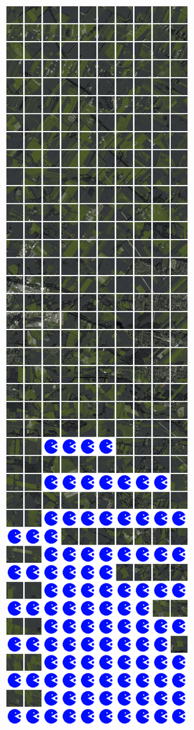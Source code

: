 <html>
<div>
<img src="https://github.com/HakkaTjakka/NL_TILE_MAP/blob/main/18/647/-1051/r.6470.-10510.png" height="44" width="44">
<img src="https://github.com/HakkaTjakka/NL_TILE_MAP/blob/main/18/647/-1051/r.6471.-10510.png" height="44" width="44">
<img src="https://github.com/HakkaTjakka/NL_TILE_MAP/blob/main/18/647/-1051/r.6472.-10510.png" height="44" width="44">
<img src="https://github.com/HakkaTjakka/NL_TILE_MAP/blob/main/18/647/-1051/r.6473.-10510.png" height="44" width="44">
<img src="https://github.com/HakkaTjakka/NL_TILE_MAP/blob/main/18/647/-1051/r.6474.-10510.png" height="44" width="44">
<img src="https://github.com/HakkaTjakka/NL_TILE_MAP/blob/main/18/647/-1051/r.6475.-10510.png" height="44" width="44">
<img src="https://github.com/HakkaTjakka/NL_TILE_MAP/blob/main/18/647/-1051/r.6476.-10510.png" height="44" width="44">
<img src="https://github.com/HakkaTjakka/NL_TILE_MAP/blob/main/18/647/-1051/r.6477.-10510.png" height="44" width="44">
<img src="https://github.com/HakkaTjakka/NL_TILE_MAP/blob/main/18/647/-1051/r.6478.-10510.png" height="44" width="44">
<img src="https://github.com/HakkaTjakka/NL_TILE_MAP/blob/main/18/647/-1051/r.6479.-10510.png" height="44" width="44">
<img src="https://github.com/HakkaTjakka/NL_TILE_MAP/blob/main/18/648/-1051/r.6480.-10510.png" height="44" width="44">
<img src="https://github.com/HakkaTjakka/NL_TILE_MAP/blob/main/18/648/-1051/r.6481.-10510.png" height="44" width="44">
<img src="https://github.com/HakkaTjakka/NL_TILE_MAP/blob/main/18/648/-1051/r.6482.-10510.png" height="44" width="44">
<img src="https://github.com/HakkaTjakka/NL_TILE_MAP/blob/main/18/648/-1051/r.6483.-10510.png" height="44" width="44">
<img src="https://github.com/HakkaTjakka/NL_TILE_MAP/blob/main/18/648/-1051/r.6484.-10510.png" height="44" width="44">
<img src="https://github.com/HakkaTjakka/NL_TILE_MAP/blob/main/18/648/-1051/r.6485.-10510.png" height="44" width="44">
<img src="https://github.com/HakkaTjakka/NL_TILE_MAP/blob/main/18/648/-1051/r.6486.-10510.png" height="44" width="44">
<img src="https://github.com/HakkaTjakka/NL_TILE_MAP/blob/main/18/648/-1051/r.6487.-10510.png" height="44" width="44">
<img src="https://github.com/HakkaTjakka/NL_TILE_MAP/blob/main/18/648/-1051/r.6488.-10510.png" height="44" width="44">
<img src="https://github.com/HakkaTjakka/NL_TILE_MAP/blob/main/18/648/-1051/r.6489.-10510.png" height="44" width="44">
<br>
<img src="https://github.com/HakkaTjakka/NL_TILE_MAP/blob/main/18/647/-1051/r.6470.-10509.png" height="44" width="44">
<img src="https://github.com/HakkaTjakka/NL_TILE_MAP/blob/main/18/647/-1051/r.6471.-10509.png" height="44" width="44">
<img src="https://github.com/HakkaTjakka/NL_TILE_MAP/blob/main/18/647/-1051/r.6472.-10509.png" height="44" width="44">
<img src="https://github.com/HakkaTjakka/NL_TILE_MAP/blob/main/18/647/-1051/r.6473.-10509.png" height="44" width="44">
<img src="https://github.com/HakkaTjakka/NL_TILE_MAP/blob/main/18/647/-1051/r.6474.-10509.png" height="44" width="44">
<img src="https://github.com/HakkaTjakka/NL_TILE_MAP/blob/main/18/647/-1051/r.6475.-10509.png" height="44" width="44">
<img src="https://github.com/HakkaTjakka/NL_TILE_MAP/blob/main/18/647/-1051/r.6476.-10509.png" height="44" width="44">
<img src="https://github.com/HakkaTjakka/NL_TILE_MAP/blob/main/18/647/-1051/r.6477.-10509.png" height="44" width="44">
<img src="https://github.com/HakkaTjakka/NL_TILE_MAP/blob/main/18/647/-1051/r.6478.-10509.png" height="44" width="44">
<img src="https://github.com/HakkaTjakka/NL_TILE_MAP/blob/main/18/647/-1051/r.6479.-10509.png" height="44" width="44">
<img src="https://github.com/HakkaTjakka/NL_TILE_MAP/blob/main/18/648/-1051/r.6480.-10509.png" height="44" width="44">
<img src="https://github.com/HakkaTjakka/NL_TILE_MAP/blob/main/18/648/-1051/r.6481.-10509.png" height="44" width="44">
<img src="https://github.com/HakkaTjakka/NL_TILE_MAP/blob/main/18/648/-1051/r.6482.-10509.png" height="44" width="44">
<img src="https://github.com/HakkaTjakka/NL_TILE_MAP/blob/main/18/648/-1051/r.6483.-10509.png" height="44" width="44">
<img src="https://github.com/HakkaTjakka/NL_TILE_MAP/blob/main/18/648/-1051/r.6484.-10509.png" height="44" width="44">
<img src="https://github.com/HakkaTjakka/NL_TILE_MAP/blob/main/18/648/-1051/r.6485.-10509.png" height="44" width="44">
<img src="https://github.com/HakkaTjakka/NL_TILE_MAP/blob/main/18/648/-1051/r.6486.-10509.png" height="44" width="44">
<img src="https://github.com/HakkaTjakka/NL_TILE_MAP/blob/main/18/648/-1051/r.6487.-10509.png" height="44" width="44">
<img src="https://github.com/HakkaTjakka/NL_TILE_MAP/blob/main/18/648/-1051/r.6488.-10509.png" height="44" width="44">
<img src="https://github.com/HakkaTjakka/NL_TILE_MAP/blob/main/18/648/-1051/r.6489.-10509.png" height="44" width="44">
<br>
<img src="https://github.com/HakkaTjakka/NL_TILE_MAP/blob/main/18/647/-1051/r.6470.-10508.png" height="44" width="44">
<img src="https://github.com/HakkaTjakka/NL_TILE_MAP/blob/main/18/647/-1051/r.6471.-10508.png" height="44" width="44">
<img src="https://github.com/HakkaTjakka/NL_TILE_MAP/blob/main/18/647/-1051/r.6472.-10508.png" height="44" width="44">
<img src="https://github.com/HakkaTjakka/NL_TILE_MAP/blob/main/18/647/-1051/r.6473.-10508.png" height="44" width="44">
<img src="https://github.com/HakkaTjakka/NL_TILE_MAP/blob/main/18/647/-1051/r.6474.-10508.png" height="44" width="44">
<img src="https://github.com/HakkaTjakka/NL_TILE_MAP/blob/main/18/647/-1051/r.6475.-10508.png" height="44" width="44">
<img src="https://github.com/HakkaTjakka/NL_TILE_MAP/blob/main/18/647/-1051/r.6476.-10508.png" height="44" width="44">
<img src="https://github.com/HakkaTjakka/NL_TILE_MAP/blob/main/18/647/-1051/r.6477.-10508.png" height="44" width="44">
<img src="https://github.com/HakkaTjakka/NL_TILE_MAP/blob/main/18/647/-1051/r.6478.-10508.png" height="44" width="44">
<img src="https://github.com/HakkaTjakka/NL_TILE_MAP/blob/main/18/647/-1051/r.6479.-10508.png" height="44" width="44">
<img src="https://github.com/HakkaTjakka/NL_TILE_MAP/blob/main/18/648/-1051/r.6480.-10508.png" height="44" width="44">
<img src="https://github.com/HakkaTjakka/NL_TILE_MAP/blob/main/18/648/-1051/r.6481.-10508.png" height="44" width="44">
<img src="https://github.com/HakkaTjakka/NL_TILE_MAP/blob/main/18/648/-1051/r.6482.-10508.png" height="44" width="44">
<img src="https://github.com/HakkaTjakka/NL_TILE_MAP/blob/main/18/648/-1051/r.6483.-10508.png" height="44" width="44">
<img src="https://github.com/HakkaTjakka/NL_TILE_MAP/blob/main/18/648/-1051/r.6484.-10508.png" height="44" width="44">
<img src="https://github.com/HakkaTjakka/NL_TILE_MAP/blob/main/18/648/-1051/r.6485.-10508.png" height="44" width="44">
<img src="https://github.com/HakkaTjakka/NL_TILE_MAP/blob/main/18/648/-1051/r.6486.-10508.png" height="44" width="44">
<img src="https://github.com/HakkaTjakka/NL_TILE_MAP/blob/main/18/648/-1051/r.6487.-10508.png" height="44" width="44">
<img src="https://github.com/HakkaTjakka/NL_TILE_MAP/blob/main/18/648/-1051/r.6488.-10508.png" height="44" width="44">
<img src="https://github.com/HakkaTjakka/NL_TILE_MAP/blob/main/18/648/-1051/r.6489.-10508.png" height="44" width="44">
<br>
<img src="https://github.com/HakkaTjakka/NL_TILE_MAP/blob/main/18/647/-1051/r.6470.-10507.png" height="44" width="44">
<img src="https://github.com/HakkaTjakka/NL_TILE_MAP/blob/main/18/647/-1051/r.6471.-10507.png" height="44" width="44">
<img src="https://github.com/HakkaTjakka/NL_TILE_MAP/blob/main/18/647/-1051/r.6472.-10507.png" height="44" width="44">
<img src="https://github.com/HakkaTjakka/NL_TILE_MAP/blob/main/18/647/-1051/r.6473.-10507.png" height="44" width="44">
<img src="https://github.com/HakkaTjakka/NL_TILE_MAP/blob/main/18/647/-1051/r.6474.-10507.png" height="44" width="44">
<img src="https://github.com/HakkaTjakka/NL_TILE_MAP/blob/main/18/647/-1051/r.6475.-10507.png" height="44" width="44">
<img src="https://github.com/HakkaTjakka/NL_TILE_MAP/blob/main/18/647/-1051/r.6476.-10507.png" height="44" width="44">
<img src="https://github.com/HakkaTjakka/NL_TILE_MAP/blob/main/18/647/-1051/r.6477.-10507.png" height="44" width="44">
<img src="https://github.com/HakkaTjakka/NL_TILE_MAP/blob/main/18/647/-1051/r.6478.-10507.png" height="44" width="44">
<img src="https://github.com/HakkaTjakka/NL_TILE_MAP/blob/main/18/647/-1051/r.6479.-10507.png" height="44" width="44">
<img src="https://github.com/HakkaTjakka/NL_TILE_MAP/blob/main/18/648/-1051/r.6480.-10507.png" height="44" width="44">
<img src="https://github.com/HakkaTjakka/NL_TILE_MAP/blob/main/18/648/-1051/r.6481.-10507.png" height="44" width="44">
<img src="https://github.com/HakkaTjakka/NL_TILE_MAP/blob/main/18/648/-1051/r.6482.-10507.png" height="44" width="44">
<img src="https://github.com/HakkaTjakka/NL_TILE_MAP/blob/main/18/648/-1051/r.6483.-10507.png" height="44" width="44">
<img src="https://github.com/HakkaTjakka/NL_TILE_MAP/blob/main/18/648/-1051/r.6484.-10507.png" height="44" width="44">
<img src="https://github.com/HakkaTjakka/NL_TILE_MAP/blob/main/18/648/-1051/r.6485.-10507.png" height="44" width="44">
<img src="https://github.com/HakkaTjakka/NL_TILE_MAP/blob/main/18/648/-1051/r.6486.-10507.png" height="44" width="44">
<img src="https://github.com/HakkaTjakka/NL_TILE_MAP/blob/main/18/648/-1051/r.6487.-10507.png" height="44" width="44">
<img src="https://github.com/HakkaTjakka/NL_TILE_MAP/blob/main/18/648/-1051/r.6488.-10507.png" height="44" width="44">
<img src="https://github.com/HakkaTjakka/NL_TILE_MAP/blob/main/18/648/-1051/r.6489.-10507.png" height="44" width="44">
<br>
<img src="https://github.com/HakkaTjakka/NL_TILE_MAP/blob/main/18/647/-1051/r.6470.-10506.png" height="44" width="44">
<img src="https://github.com/HakkaTjakka/NL_TILE_MAP/blob/main/18/647/-1051/r.6471.-10506.png" height="44" width="44">
<img src="https://github.com/HakkaTjakka/NL_TILE_MAP/blob/main/18/647/-1051/r.6472.-10506.png" height="44" width="44">
<img src="https://github.com/HakkaTjakka/NL_TILE_MAP/blob/main/18/647/-1051/r.6473.-10506.png" height="44" width="44">
<img src="https://github.com/HakkaTjakka/NL_TILE_MAP/blob/main/18/647/-1051/r.6474.-10506.png" height="44" width="44">
<img src="https://github.com/HakkaTjakka/NL_TILE_MAP/blob/main/18/647/-1051/r.6475.-10506.png" height="44" width="44">
<img src="https://github.com/HakkaTjakka/NL_TILE_MAP/blob/main/18/647/-1051/r.6476.-10506.png" height="44" width="44">
<img src="https://github.com/HakkaTjakka/NL_TILE_MAP/blob/main/18/647/-1051/r.6477.-10506.png" height="44" width="44">
<img src="https://github.com/HakkaTjakka/NL_TILE_MAP/blob/main/18/647/-1051/r.6478.-10506.png" height="44" width="44">
<img src="https://github.com/HakkaTjakka/NL_TILE_MAP/blob/main/18/647/-1051/r.6479.-10506.png" height="44" width="44">
<img src="https://github.com/HakkaTjakka/NL_TILE_MAP/blob/main/18/648/-1051/r.6480.-10506.png" height="44" width="44">
<img src="https://github.com/HakkaTjakka/NL_TILE_MAP/blob/main/18/648/-1051/r.6481.-10506.png" height="44" width="44">
<img src="https://github.com/HakkaTjakka/NL_TILE_MAP/blob/main/18/648/-1051/r.6482.-10506.png" height="44" width="44">
<img src="https://github.com/HakkaTjakka/NL_TILE_MAP/blob/main/18/648/-1051/r.6483.-10506.png" height="44" width="44">
<img src="https://github.com/HakkaTjakka/NL_TILE_MAP/blob/main/18/648/-1051/r.6484.-10506.png" height="44" width="44">
<img src="https://github.com/HakkaTjakka/NL_TILE_MAP/blob/main/18/648/-1051/r.6485.-10506.png" height="44" width="44">
<img src="https://github.com/HakkaTjakka/NL_TILE_MAP/blob/main/18/648/-1051/r.6486.-10506.png" height="44" width="44">
<img src="https://github.com/HakkaTjakka/NL_TILE_MAP/blob/main/18/648/-1051/r.6487.-10506.png" height="44" width="44">
<img src="https://github.com/HakkaTjakka/NL_TILE_MAP/blob/main/18/648/-1051/r.6488.-10506.png" height="44" width="44">
<img src="https://github.com/HakkaTjakka/NL_TILE_MAP/blob/main/18/648/-1051/r.6489.-10506.png" height="44" width="44">
<br>
<img src="https://github.com/HakkaTjakka/NL_TILE_MAP/blob/main/18/647/-1051/r.6470.-10505.png" height="44" width="44">
<img src="https://github.com/HakkaTjakka/NL_TILE_MAP/blob/main/18/647/-1051/r.6471.-10505.png" height="44" width="44">
<img src="https://github.com/HakkaTjakka/NL_TILE_MAP/blob/main/18/647/-1051/r.6472.-10505.png" height="44" width="44">
<img src="https://github.com/HakkaTjakka/NL_TILE_MAP/blob/main/18/647/-1051/r.6473.-10505.png" height="44" width="44">
<img src="https://github.com/HakkaTjakka/NL_TILE_MAP/blob/main/18/647/-1051/r.6474.-10505.png" height="44" width="44">
<img src="https://github.com/HakkaTjakka/NL_TILE_MAP/blob/main/18/647/-1051/r.6475.-10505.png" height="44" width="44">
<img src="https://github.com/HakkaTjakka/NL_TILE_MAP/blob/main/18/647/-1051/r.6476.-10505.png" height="44" width="44">
<img src="https://github.com/HakkaTjakka/NL_TILE_MAP/blob/main/18/647/-1051/r.6477.-10505.png" height="44" width="44">
<img src="https://github.com/HakkaTjakka/NL_TILE_MAP/blob/main/18/647/-1051/r.6478.-10505.png" height="44" width="44">
<img src="https://github.com/HakkaTjakka/NL_TILE_MAP/blob/main/18/647/-1051/r.6479.-10505.png" height="44" width="44">
<img src="https://github.com/HakkaTjakka/NL_TILE_MAP/blob/main/18/648/-1051/r.6480.-10505.png" height="44" width="44">
<img src="https://github.com/HakkaTjakka/NL_TILE_MAP/blob/main/18/648/-1051/r.6481.-10505.png" height="44" width="44">
<img src="https://github.com/HakkaTjakka/NL_TILE_MAP/blob/main/18/648/-1051/r.6482.-10505.png" height="44" width="44">
<img src="https://github.com/HakkaTjakka/NL_TILE_MAP/blob/main/18/648/-1051/r.6483.-10505.png" height="44" width="44">
<img src="https://github.com/HakkaTjakka/NL_TILE_MAP/blob/main/18/648/-1051/r.6484.-10505.png" height="44" width="44">
<img src="https://github.com/HakkaTjakka/NL_TILE_MAP/blob/main/18/648/-1051/r.6485.-10505.png" height="44" width="44">
<img src="https://github.com/HakkaTjakka/NL_TILE_MAP/blob/main/18/648/-1051/r.6486.-10505.png" height="44" width="44">
<img src="https://github.com/HakkaTjakka/NL_TILE_MAP/blob/main/18/648/-1051/r.6487.-10505.png" height="44" width="44">
<img src="https://github.com/HakkaTjakka/NL_TILE_MAP/blob/main/18/648/-1051/r.6488.-10505.png" height="44" width="44">
<img src="https://github.com/HakkaTjakka/NL_TILE_MAP/blob/main/18/648/-1051/r.6489.-10505.png" height="44" width="44">
<br>
<img src="https://github.com/HakkaTjakka/NL_TILE_MAP/blob/main/18/647/-1051/r.6470.-10504.png" height="44" width="44">
<img src="https://github.com/HakkaTjakka/NL_TILE_MAP/blob/main/18/647/-1051/r.6471.-10504.png" height="44" width="44">
<img src="https://github.com/HakkaTjakka/NL_TILE_MAP/blob/main/18/647/-1051/r.6472.-10504.png" height="44" width="44">
<img src="https://github.com/HakkaTjakka/NL_TILE_MAP/blob/main/18/647/-1051/r.6473.-10504.png" height="44" width="44">
<img src="https://github.com/HakkaTjakka/NL_TILE_MAP/blob/main/18/647/-1051/r.6474.-10504.png" height="44" width="44">
<img src="https://github.com/HakkaTjakka/NL_TILE_MAP/blob/main/18/647/-1051/r.6475.-10504.png" height="44" width="44">
<img src="https://github.com/HakkaTjakka/NL_TILE_MAP/blob/main/18/647/-1051/r.6476.-10504.png" height="44" width="44">
<img src="https://github.com/HakkaTjakka/NL_TILE_MAP/blob/main/18/647/-1051/r.6477.-10504.png" height="44" width="44">
<img src="https://github.com/HakkaTjakka/NL_TILE_MAP/blob/main/18/647/-1051/r.6478.-10504.png" height="44" width="44">
<img src="https://github.com/HakkaTjakka/NL_TILE_MAP/blob/main/18/647/-1051/r.6479.-10504.png" height="44" width="44">
<img src="https://github.com/HakkaTjakka/NL_TILE_MAP/blob/main/18/648/-1051/r.6480.-10504.png" height="44" width="44">
<img src="https://github.com/HakkaTjakka/NL_TILE_MAP/blob/main/18/648/-1051/r.6481.-10504.png" height="44" width="44">
<img src="https://github.com/HakkaTjakka/NL_TILE_MAP/blob/main/18/648/-1051/r.6482.-10504.png" height="44" width="44">
<img src="https://github.com/HakkaTjakka/NL_TILE_MAP/blob/main/18/648/-1051/r.6483.-10504.png" height="44" width="44">
<img src="https://github.com/HakkaTjakka/NL_TILE_MAP/blob/main/18/648/-1051/r.6484.-10504.png" height="44" width="44">
<img src="https://github.com/HakkaTjakka/NL_TILE_MAP/blob/main/18/648/-1051/r.6485.-10504.png" height="44" width="44">
<img src="https://github.com/HakkaTjakka/NL_TILE_MAP/blob/main/18/648/-1051/r.6486.-10504.png" height="44" width="44">
<img src="https://github.com/HakkaTjakka/NL_TILE_MAP/blob/main/18/648/-1051/r.6487.-10504.png" height="44" width="44">
<img src="https://github.com/HakkaTjakka/NL_TILE_MAP/blob/main/18/648/-1051/r.6488.-10504.png" height="44" width="44">
<img src="https://github.com/HakkaTjakka/NL_TILE_MAP/blob/main/18/648/-1051/r.6489.-10504.png" height="44" width="44">
<br>
<img src="https://github.com/HakkaTjakka/NL_TILE_MAP/blob/main/18/647/-1051/r.6470.-10503.png" height="44" width="44">
<img src="https://github.com/HakkaTjakka/NL_TILE_MAP/blob/main/18/647/-1051/r.6471.-10503.png" height="44" width="44">
<img src="https://github.com/HakkaTjakka/NL_TILE_MAP/blob/main/18/647/-1051/r.6472.-10503.png" height="44" width="44">
<img src="https://github.com/HakkaTjakka/NL_TILE_MAP/blob/main/18/647/-1051/r.6473.-10503.png" height="44" width="44">
<img src="https://github.com/HakkaTjakka/NL_TILE_MAP/blob/main/18/647/-1051/r.6474.-10503.png" height="44" width="44">
<img src="https://github.com/HakkaTjakka/NL_TILE_MAP/blob/main/18/647/-1051/r.6475.-10503.png" height="44" width="44">
<img src="https://github.com/HakkaTjakka/NL_TILE_MAP/blob/main/18/647/-1051/r.6476.-10503.png" height="44" width="44">
<img src="https://github.com/HakkaTjakka/NL_TILE_MAP/blob/main/18/647/-1051/r.6477.-10503.png" height="44" width="44">
<img src="https://github.com/HakkaTjakka/NL_TILE_MAP/blob/main/18/647/-1051/r.6478.-10503.png" height="44" width="44">
<img src="https://github.com/HakkaTjakka/NL_TILE_MAP/blob/main/18/647/-1051/r.6479.-10503.png" height="44" width="44">
<img src="https://github.com/HakkaTjakka/NL_TILE_MAP/blob/main/18/648/-1051/r.6480.-10503.png" height="44" width="44">
<img src="https://github.com/HakkaTjakka/NL_TILE_MAP/blob/main/18/648/-1051/r.6481.-10503.png" height="44" width="44">
<img src="https://github.com/HakkaTjakka/NL_TILE_MAP/blob/main/18/648/-1051/r.6482.-10503.png" height="44" width="44">
<img src="https://github.com/HakkaTjakka/NL_TILE_MAP/blob/main/18/648/-1051/r.6483.-10503.png" height="44" width="44">
<img src="https://github.com/HakkaTjakka/NL_TILE_MAP/blob/main/18/648/-1051/r.6484.-10503.png" height="44" width="44">
<img src="https://github.com/HakkaTjakka/NL_TILE_MAP/blob/main/18/648/-1051/r.6485.-10503.png" height="44" width="44">
<img src="https://github.com/HakkaTjakka/NL_TILE_MAP/blob/main/18/648/-1051/r.6486.-10503.png" height="44" width="44">
<img src="https://github.com/HakkaTjakka/NL_TILE_MAP/blob/main/18/648/-1051/r.6487.-10503.png" height="44" width="44">
<img src="https://github.com/HakkaTjakka/NL_TILE_MAP/blob/main/18/648/-1051/r.6488.-10503.png" height="44" width="44">
<img src="https://github.com/HakkaTjakka/NL_TILE_MAP/blob/main/18/648/-1051/r.6489.-10503.png" height="44" width="44">
<br>
<img src="https://github.com/HakkaTjakka/NL_TILE_MAP/blob/main/18/647/-1051/r.6470.-10502.png" height="44" width="44">
<img src="https://github.com/HakkaTjakka/NL_TILE_MAP/blob/main/18/647/-1051/r.6471.-10502.png" height="44" width="44">
<img src="https://github.com/HakkaTjakka/NL_TILE_MAP/blob/main/18/647/-1051/r.6472.-10502.png" height="44" width="44">
<img src="https://github.com/HakkaTjakka/NL_TILE_MAP/blob/main/18/647/-1051/r.6473.-10502.png" height="44" width="44">
<img src="https://github.com/HakkaTjakka/NL_TILE_MAP/blob/main/18/647/-1051/r.6474.-10502.png" height="44" width="44">
<img src="https://github.com/HakkaTjakka/NL_TILE_MAP/blob/main/18/647/-1051/r.6475.-10502.png" height="44" width="44">
<img src="https://github.com/HakkaTjakka/NL_TILE_MAP/blob/main/18/647/-1051/r.6476.-10502.png" height="44" width="44">
<img src="https://github.com/HakkaTjakka/NL_TILE_MAP/blob/main/18/647/-1051/r.6477.-10502.png" height="44" width="44">
<img src="https://github.com/HakkaTjakka/NL_TILE_MAP/blob/main/18/647/-1051/r.6478.-10502.png" height="44" width="44">
<img src="https://github.com/HakkaTjakka/NL_TILE_MAP/blob/main/18/647/-1051/r.6479.-10502.png" height="44" width="44">
<img src="https://github.com/HakkaTjakka/NL_TILE_MAP/blob/main/18/648/-1051/r.6480.-10502.png" height="44" width="44">
<img src="https://github.com/HakkaTjakka/NL_TILE_MAP/blob/main/18/648/-1051/r.6481.-10502.png" height="44" width="44">
<img src="https://github.com/HakkaTjakka/NL_TILE_MAP/blob/main/18/648/-1051/r.6482.-10502.png" height="44" width="44">
<img src="https://github.com/HakkaTjakka/NL_TILE_MAP/blob/main/18/648/-1051/r.6483.-10502.png" height="44" width="44">
<img src="https://github.com/HakkaTjakka/NL_TILE_MAP/blob/main/18/648/-1051/r.6484.-10502.png" height="44" width="44">
<img src="https://github.com/HakkaTjakka/NL_TILE_MAP/blob/main/18/648/-1051/r.6485.-10502.png" height="44" width="44">
<img src="https://github.com/HakkaTjakka/NL_TILE_MAP/blob/main/18/648/-1051/r.6486.-10502.png" height="44" width="44">
<img src="https://github.com/HakkaTjakka/NL_TILE_MAP/blob/main/18/648/-1051/r.6487.-10502.png" height="44" width="44">
<img src="https://github.com/HakkaTjakka/NL_TILE_MAP/blob/main/18/648/-1051/r.6488.-10502.png" height="44" width="44">
<img src="https://github.com/HakkaTjakka/NL_TILE_MAP/blob/main/18/648/-1051/r.6489.-10502.png" height="44" width="44">
<br>
<img src="https://github.com/HakkaTjakka/NL_TILE_MAP/blob/main/18/647/-1051/r.6470.-10501.png" height="44" width="44">
<img src="https://github.com/HakkaTjakka/NL_TILE_MAP/blob/main/18/647/-1051/r.6471.-10501.png" height="44" width="44">
<img src="https://github.com/HakkaTjakka/NL_TILE_MAP/blob/main/18/647/-1051/r.6472.-10501.png" height="44" width="44">
<img src="https://github.com/HakkaTjakka/NL_TILE_MAP/blob/main/18/647/-1051/r.6473.-10501.png" height="44" width="44">
<img src="https://github.com/HakkaTjakka/NL_TILE_MAP/blob/main/18/647/-1051/r.6474.-10501.png" height="44" width="44">
<img src="https://github.com/HakkaTjakka/NL_TILE_MAP/blob/main/18/647/-1051/r.6475.-10501.png" height="44" width="44">
<img src="https://github.com/HakkaTjakka/NL_TILE_MAP/blob/main/18/647/-1051/r.6476.-10501.png" height="44" width="44">
<img src="https://github.com/HakkaTjakka/NL_TILE_MAP/blob/main/18/647/-1051/r.6477.-10501.png" height="44" width="44">
<img src="https://github.com/HakkaTjakka/NL_TILE_MAP/blob/main/18/647/-1051/r.6478.-10501.png" height="44" width="44">
<img src="https://github.com/HakkaTjakka/NL_TILE_MAP/blob/main/18/647/-1051/r.6479.-10501.png" height="44" width="44">
<img src="https://github.com/HakkaTjakka/NL_TILE_MAP/blob/main/18/648/-1051/r.6480.-10501.png" height="44" width="44">
<img src="https://github.com/HakkaTjakka/NL_TILE_MAP/blob/main/18/648/-1051/r.6481.-10501.png" height="44" width="44">
<img src="https://github.com/HakkaTjakka/NL_TILE_MAP/blob/main/18/648/-1051/r.6482.-10501.png" height="44" width="44">
<img src="https://github.com/HakkaTjakka/NL_TILE_MAP/blob/main/18/648/-1051/r.6483.-10501.png" height="44" width="44">
<img src="https://github.com/HakkaTjakka/NL_TILE_MAP/blob/main/18/648/-1051/r.6484.-10501.png" height="44" width="44">
<img src="https://github.com/HakkaTjakka/NL_TILE_MAP/blob/main/18/648/-1051/r.6485.-10501.png" height="44" width="44">
<img src="https://github.com/HakkaTjakka/NL_TILE_MAP/blob/main/18/648/-1051/r.6486.-10501.png" height="44" width="44">
<img src="https://github.com/HakkaTjakka/NL_TILE_MAP/blob/main/18/648/-1051/r.6487.-10501.png" height="44" width="44">
<img src="https://github.com/HakkaTjakka/NL_TILE_MAP/blob/main/18/648/-1051/r.6488.-10501.png" height="44" width="44">
<img src="https://github.com/HakkaTjakka/NL_TILE_MAP/blob/main/18/648/-1051/r.6489.-10501.png" height="44" width="44">
<br>
<img src="https://github.com/HakkaTjakka/NL_TILE_MAP/blob/main/18/647/-1050/r.6470.-10500.png" height="44" width="44">
<img src="https://github.com/HakkaTjakka/NL_TILE_MAP/blob/main/18/647/-1050/r.6471.-10500.png" height="44" width="44">
<img src="https://github.com/HakkaTjakka/NL_TILE_MAP/blob/main/18/647/-1050/r.6472.-10500.png" height="44" width="44">
<img src="https://github.com/HakkaTjakka/NL_TILE_MAP/blob/main/18/647/-1050/r.6473.-10500.png" height="44" width="44">
<img src="https://github.com/HakkaTjakka/NL_TILE_MAP/blob/main/18/647/-1050/r.6474.-10500.png" height="44" width="44">
<img src="https://github.com/HakkaTjakka/NL_TILE_MAP/blob/main/18/647/-1050/r.6475.-10500.png" height="44" width="44">
<img src="https://github.com/HakkaTjakka/NL_TILE_MAP/blob/main/18/647/-1050/r.6476.-10500.png" height="44" width="44">
<img src="https://github.com/HakkaTjakka/NL_TILE_MAP/blob/main/18/647/-1050/r.6477.-10500.png" height="44" width="44">
<img src="https://github.com/HakkaTjakka/NL_TILE_MAP/blob/main/18/647/-1050/r.6478.-10500.png" height="44" width="44">
<img src="https://github.com/HakkaTjakka/NL_TILE_MAP/blob/main/18/647/-1050/r.6479.-10500.png" height="44" width="44">
<img src="https://github.com/HakkaTjakka/NL_TILE_MAP/blob/main/18/648/-1050/r.6480.-10500.png" height="44" width="44">
<img src="https://github.com/HakkaTjakka/NL_TILE_MAP/blob/main/18/648/-1050/r.6481.-10500.png" height="44" width="44">
<img src="https://github.com/HakkaTjakka/NL_TILE_MAP/blob/main/18/648/-1050/r.6482.-10500.png" height="44" width="44">
<img src="https://github.com/HakkaTjakka/NL_TILE_MAP/blob/main/18/648/-1050/r.6483.-10500.png" height="44" width="44">
<img src="https://github.com/HakkaTjakka/NL_TILE_MAP/blob/main/18/648/-1050/r.6484.-10500.png" height="44" width="44">
<img src="https://github.com/HakkaTjakka/NL_TILE_MAP/blob/main/18/648/-1050/r.6485.-10500.png" height="44" width="44">
<img src="https://github.com/HakkaTjakka/NL_TILE_MAP/blob/main/18/648/-1050/r.6486.-10500.png" height="44" width="44">
<img src="https://github.com/HakkaTjakka/NL_TILE_MAP/blob/main/18/648/-1050/r.6487.-10500.png" height="44" width="44">
<img src="https://github.com/HakkaTjakka/NL_TILE_MAP/blob/main/18/648/-1050/r.6488.-10500.png" height="44" width="44">
<img src="https://github.com/HakkaTjakka/NL_TILE_MAP/blob/main/18/648/-1050/r.6489.-10500.png" height="44" width="44">
<br>
<img src="https://github.com/HakkaTjakka/NL_TILE_MAP/blob/main/18/647/-1050/r.6470.-10499.png" height="44" width="44">
<img src="https://github.com/HakkaTjakka/NL_TILE_MAP/blob/main/18/647/-1050/r.6471.-10499.png" height="44" width="44">
<img src="https://github.com/HakkaTjakka/NL_TILE_MAP/blob/main/18/647/-1050/r.6472.-10499.png" height="44" width="44">
<img src="https://github.com/HakkaTjakka/NL_TILE_MAP/blob/main/18/647/-1050/r.6473.-10499.png" height="44" width="44">
<img src="https://github.com/HakkaTjakka/NL_TILE_MAP/blob/main/18/647/-1050/r.6474.-10499.png" height="44" width="44">
<img src="https://github.com/HakkaTjakka/NL_TILE_MAP/blob/main/18/647/-1050/r.6475.-10499.png" height="44" width="44">
<img src="https://github.com/HakkaTjakka/NL_TILE_MAP/blob/main/18/647/-1050/r.6476.-10499.png" height="44" width="44">
<img src="https://github.com/HakkaTjakka/NL_TILE_MAP/blob/main/18/647/-1050/r.6477.-10499.png" height="44" width="44">
<img src="https://github.com/HakkaTjakka/NL_TILE_MAP/blob/main/18/647/-1050/r.6478.-10499.png" height="44" width="44">
<img src="https://github.com/HakkaTjakka/NL_TILE_MAP/blob/main/18/647/-1050/r.6479.-10499.png" height="44" width="44">
<img src="https://github.com/HakkaTjakka/NL_TILE_MAP/blob/main/18/648/-1050/r.6480.-10499.png" height="44" width="44">
<img src="https://github.com/HakkaTjakka/NL_TILE_MAP/blob/main/18/648/-1050/r.6481.-10499.png" height="44" width="44">
<img src="https://github.com/HakkaTjakka/NL_TILE_MAP/blob/main/18/648/-1050/r.6482.-10499.png" height="44" width="44">
<img src="https://github.com/HakkaTjakka/NL_TILE_MAP/blob/main/18/648/-1050/r.6483.-10499.png" height="44" width="44">
<img src="https://github.com/HakkaTjakka/NL_TILE_MAP/blob/main/18/648/-1050/r.6484.-10499.png" height="44" width="44">
<img src="https://github.com/HakkaTjakka/NL_TILE_MAP/blob/main/18/648/-1050/r.6485.-10499.png" height="44" width="44">
<img src="https://github.com/HakkaTjakka/NL_TILE_MAP/blob/main/18/648/-1050/r.6486.-10499.png" height="44" width="44">
<img src="https://github.com/HakkaTjakka/NL_TILE_MAP/blob/main/18/648/-1050/r.6487.-10499.png" height="44" width="44">
<img src="https://github.com/HakkaTjakka/NL_TILE_MAP/blob/main/18/648/-1050/r.6488.-10499.png" height="44" width="44">
<img src="https://github.com/HakkaTjakka/NL_TILE_MAP/blob/main/18/648/-1050/r.6489.-10499.png" height="44" width="44">
<br>
<img src="https://github.com/HakkaTjakka/NL_TILE_MAP/blob/main/18/647/-1050/r.6470.-10498.png" height="44" width="44">
<img src="https://github.com/HakkaTjakka/NL_TILE_MAP/blob/main/18/647/-1050/r.6471.-10498.png" height="44" width="44">
<img src="https://github.com/HakkaTjakka/NL_TILE_MAP/blob/main/source.png" height="44" width="44">
<img src="https://github.com/HakkaTjakka/NL_TILE_MAP/blob/main/source.png" height="44" width="44">
<img src="https://github.com/HakkaTjakka/NL_TILE_MAP/blob/main/source.png" height="44" width="44">
<img src="https://github.com/HakkaTjakka/NL_TILE_MAP/blob/main/source.png" height="44" width="44">
<img src="https://github.com/HakkaTjakka/NL_TILE_MAP/blob/main/18/647/-1050/r.6476.-10498.png" height="44" width="44">
<img src="https://github.com/HakkaTjakka/NL_TILE_MAP/blob/main/18/647/-1050/r.6477.-10498.png" height="44" width="44">
<img src="https://github.com/HakkaTjakka/NL_TILE_MAP/blob/main/18/647/-1050/r.6478.-10498.png" height="44" width="44">
<img src="https://github.com/HakkaTjakka/NL_TILE_MAP/blob/main/18/647/-1050/r.6479.-10498.png" height="44" width="44">
<img src="https://github.com/HakkaTjakka/NL_TILE_MAP/blob/main/18/648/-1050/r.6480.-10498.png" height="44" width="44">
<img src="https://github.com/HakkaTjakka/NL_TILE_MAP/blob/main/18/648/-1050/r.6481.-10498.png" height="44" width="44">
<img src="https://github.com/HakkaTjakka/NL_TILE_MAP/blob/main/18/648/-1050/r.6482.-10498.png" height="44" width="44">
<img src="https://github.com/HakkaTjakka/NL_TILE_MAP/blob/main/18/648/-1050/r.6483.-10498.png" height="44" width="44">
<img src="https://github.com/HakkaTjakka/NL_TILE_MAP/blob/main/18/648/-1050/r.6484.-10498.png" height="44" width="44">
<img src="https://github.com/HakkaTjakka/NL_TILE_MAP/blob/main/18/648/-1050/r.6485.-10498.png" height="44" width="44">
<img src="https://github.com/HakkaTjakka/NL_TILE_MAP/blob/main/18/648/-1050/r.6486.-10498.png" height="44" width="44">
<img src="https://github.com/HakkaTjakka/NL_TILE_MAP/blob/main/18/648/-1050/r.6487.-10498.png" height="44" width="44">
<img src="https://github.com/HakkaTjakka/NL_TILE_MAP/blob/main/18/648/-1050/r.6488.-10498.png" height="44" width="44">
<img src="https://github.com/HakkaTjakka/NL_TILE_MAP/blob/main/18/648/-1050/r.6489.-10498.png" height="44" width="44">
<br>
<img src="https://github.com/HakkaTjakka/NL_TILE_MAP/blob/main/18/647/-1050/r.6470.-10497.png" height="44" width="44">
<img src="https://github.com/HakkaTjakka/NL_TILE_MAP/blob/main/18/647/-1050/r.6471.-10497.png" height="44" width="44">
<img src="https://github.com/HakkaTjakka/NL_TILE_MAP/blob/main/source.png" height="44" width="44">
<img src="https://github.com/HakkaTjakka/NL_TILE_MAP/blob/main/source.png" height="44" width="44">
<img src="https://github.com/HakkaTjakka/NL_TILE_MAP/blob/main/source.png" height="44" width="44">
<img src="https://github.com/HakkaTjakka/NL_TILE_MAP/blob/main/source.png" height="44" width="44">
<img src="https://github.com/HakkaTjakka/NL_TILE_MAP/blob/main/source.png" height="44" width="44">
<img src="https://github.com/HakkaTjakka/NL_TILE_MAP/blob/main/source.png" height="44" width="44">
<img src="https://github.com/HakkaTjakka/NL_TILE_MAP/blob/main/source.png" height="44" width="44">
<img src="https://github.com/HakkaTjakka/NL_TILE_MAP/blob/main/18/647/-1050/r.6479.-10497.png" height="44" width="44">
<img src="https://github.com/HakkaTjakka/NL_TILE_MAP/blob/main/18/648/-1050/r.6480.-10497.png" height="44" width="44">
<img src="https://github.com/HakkaTjakka/NL_TILE_MAP/blob/main/18/648/-1050/r.6481.-10497.png" height="44" width="44">
<img src="https://github.com/HakkaTjakka/NL_TILE_MAP/blob/main/18/648/-1050/r.6482.-10497.png" height="44" width="44">
<img src="https://github.com/HakkaTjakka/NL_TILE_MAP/blob/main/18/648/-1050/r.6483.-10497.png" height="44" width="44">
<img src="https://github.com/HakkaTjakka/NL_TILE_MAP/blob/main/18/648/-1050/r.6484.-10497.png" height="44" width="44">
<img src="https://github.com/HakkaTjakka/NL_TILE_MAP/blob/main/18/648/-1050/r.6485.-10497.png" height="44" width="44">
<img src="https://github.com/HakkaTjakka/NL_TILE_MAP/blob/main/18/648/-1050/r.6486.-10497.png" height="44" width="44">
<img src="https://github.com/HakkaTjakka/NL_TILE_MAP/blob/main/18/648/-1050/r.6487.-10497.png" height="44" width="44">
<img src="https://github.com/HakkaTjakka/NL_TILE_MAP/blob/main/18/648/-1050/r.6488.-10497.png" height="44" width="44">
<img src="https://github.com/HakkaTjakka/NL_TILE_MAP/blob/main/18/648/-1050/r.6489.-10497.png" height="44" width="44">
<br>
<img src="https://github.com/HakkaTjakka/NL_TILE_MAP/blob/main/18/647/-1050/r.6470.-10496.png" height="44" width="44">
<img src="https://github.com/HakkaTjakka/NL_TILE_MAP/blob/main/18/647/-1050/r.6471.-10496.png" height="44" width="44">
<img src="https://github.com/HakkaTjakka/NL_TILE_MAP/blob/main/source.png" height="44" width="44">
<img src="https://github.com/HakkaTjakka/NL_TILE_MAP/blob/main/source.png" height="44" width="44">
<img src="https://github.com/HakkaTjakka/NL_TILE_MAP/blob/main/source.png" height="44" width="44">
<img src="https://github.com/HakkaTjakka/NL_TILE_MAP/blob/main/source.png" height="44" width="44">
<img src="https://github.com/HakkaTjakka/NL_TILE_MAP/blob/main/source.png" height="44" width="44">
<img src="https://github.com/HakkaTjakka/NL_TILE_MAP/blob/main/source.png" height="44" width="44">
<img src="https://github.com/HakkaTjakka/NL_TILE_MAP/blob/main/source.png" height="44" width="44">
<img src="https://github.com/HakkaTjakka/NL_TILE_MAP/blob/main/source.png" height="44" width="44">
<img src="https://github.com/HakkaTjakka/NL_TILE_MAP/blob/main/source.png" height="44" width="44">
<img src="https://github.com/HakkaTjakka/NL_TILE_MAP/blob/main/source.png" height="44" width="44">
<img src="https://github.com/HakkaTjakka/NL_TILE_MAP/blob/main/source.png" height="44" width="44">
<img src="https://github.com/HakkaTjakka/NL_TILE_MAP/blob/main/18/648/-1050/r.6483.-10496.png" height="44" width="44">
<img src="https://github.com/HakkaTjakka/NL_TILE_MAP/blob/main/18/648/-1050/r.6484.-10496.png" height="44" width="44">
<img src="https://github.com/HakkaTjakka/NL_TILE_MAP/blob/main/18/648/-1050/r.6485.-10496.png" height="44" width="44">
<img src="https://github.com/HakkaTjakka/NL_TILE_MAP/blob/main/18/648/-1050/r.6486.-10496.png" height="44" width="44">
<img src="https://github.com/HakkaTjakka/NL_TILE_MAP/blob/main/18/648/-1050/r.6487.-10496.png" height="44" width="44">
<img src="https://github.com/HakkaTjakka/NL_TILE_MAP/blob/main/18/648/-1050/r.6488.-10496.png" height="44" width="44">
<img src="https://github.com/HakkaTjakka/NL_TILE_MAP/blob/main/18/648/-1050/r.6489.-10496.png" height="44" width="44">
<br>
<img src="https://github.com/HakkaTjakka/NL_TILE_MAP/blob/main/18/647/-1050/r.6470.-10495.png" height="44" width="44">
<img src="https://github.com/HakkaTjakka/NL_TILE_MAP/blob/main/18/647/-1050/r.6471.-10495.png" height="44" width="44">
<img src="https://github.com/HakkaTjakka/NL_TILE_MAP/blob/main/source.png" height="44" width="44">
<img src="https://github.com/HakkaTjakka/NL_TILE_MAP/blob/main/source.png" height="44" width="44">
<img src="https://github.com/HakkaTjakka/NL_TILE_MAP/blob/main/source.png" height="44" width="44">
<img src="https://github.com/HakkaTjakka/NL_TILE_MAP/blob/main/source.png" height="44" width="44">
<img src="https://github.com/HakkaTjakka/NL_TILE_MAP/blob/main/source.png" height="44" width="44">
<img src="https://github.com/HakkaTjakka/NL_TILE_MAP/blob/main/source.png" height="44" width="44">
<img src="https://github.com/HakkaTjakka/NL_TILE_MAP/blob/main/source.png" height="44" width="44">
<img src="https://github.com/HakkaTjakka/NL_TILE_MAP/blob/main/source.png" height="44" width="44">
<img src="https://github.com/HakkaTjakka/NL_TILE_MAP/blob/main/source.png" height="44" width="44">
<img src="https://github.com/HakkaTjakka/NL_TILE_MAP/blob/main/source.png" height="44" width="44">
<img src="https://github.com/HakkaTjakka/NL_TILE_MAP/blob/main/source.png" height="44" width="44">
<img src="https://github.com/HakkaTjakka/NL_TILE_MAP/blob/main/source.png" height="44" width="44">
<img src="https://github.com/HakkaTjakka/NL_TILE_MAP/blob/main/source.png" height="44" width="44">
<img src="https://github.com/HakkaTjakka/NL_TILE_MAP/blob/main/source.png" height="44" width="44">
<img src="https://github.com/HakkaTjakka/NL_TILE_MAP/blob/main/18/648/-1050/r.6486.-10495.png" height="44" width="44">
<img src="https://github.com/HakkaTjakka/NL_TILE_MAP/blob/main/18/648/-1050/r.6487.-10495.png" height="44" width="44">
<img src="https://github.com/HakkaTjakka/NL_TILE_MAP/blob/main/18/648/-1050/r.6488.-10495.png" height="44" width="44">
<img src="https://github.com/HakkaTjakka/NL_TILE_MAP/blob/main/18/648/-1050/r.6489.-10495.png" height="44" width="44">
<br>
<img src="https://github.com/HakkaTjakka/NL_TILE_MAP/blob/main/18/647/-1050/r.6470.-10494.png" height="44" width="44">
<img src="https://github.com/HakkaTjakka/NL_TILE_MAP/blob/main/18/647/-1050/r.6471.-10494.png" height="44" width="44">
<img src="https://github.com/HakkaTjakka/NL_TILE_MAP/blob/main/source.png" height="44" width="44">
<img src="https://github.com/HakkaTjakka/NL_TILE_MAP/blob/main/source.png" height="44" width="44">
<img src="https://github.com/HakkaTjakka/NL_TILE_MAP/blob/main/source.png" height="44" width="44">
<img src="https://github.com/HakkaTjakka/NL_TILE_MAP/blob/main/source.png" height="44" width="44">
<img src="https://github.com/HakkaTjakka/NL_TILE_MAP/blob/main/source.png" height="44" width="44">
<img src="https://github.com/HakkaTjakka/NL_TILE_MAP/blob/main/source.png" height="44" width="44">
<img src="https://github.com/HakkaTjakka/NL_TILE_MAP/blob/main/source.png" height="44" width="44">
<img src="https://github.com/HakkaTjakka/NL_TILE_MAP/blob/main/source.png" height="44" width="44">
<img src="https://github.com/HakkaTjakka/NL_TILE_MAP/blob/main/source.png" height="44" width="44">
<img src="https://github.com/HakkaTjakka/NL_TILE_MAP/blob/main/source.png" height="44" width="44">
<img src="https://github.com/HakkaTjakka/NL_TILE_MAP/blob/main/source.png" height="44" width="44">
<img src="https://github.com/HakkaTjakka/NL_TILE_MAP/blob/main/source.png" height="44" width="44">
<img src="https://github.com/HakkaTjakka/NL_TILE_MAP/blob/main/source.png" height="44" width="44">
<img src="https://github.com/HakkaTjakka/NL_TILE_MAP/blob/main/source.png" height="44" width="44">
<img src="https://github.com/HakkaTjakka/NL_TILE_MAP/blob/main/source.png" height="44" width="44">
<img src="https://github.com/HakkaTjakka/NL_TILE_MAP/blob/main/source.png" height="44" width="44">
<img src="https://github.com/HakkaTjakka/NL_TILE_MAP/blob/main/18/648/-1050/r.6488.-10494.png" height="44" width="44">
<img src="https://github.com/HakkaTjakka/NL_TILE_MAP/blob/main/18/648/-1050/r.6489.-10494.png" height="44" width="44">
<br>
<img src="https://github.com/HakkaTjakka/NL_TILE_MAP/blob/main/18/647/-1050/r.6470.-10493.png" height="44" width="44">
<img src="https://github.com/HakkaTjakka/NL_TILE_MAP/blob/main/18/647/-1050/r.6471.-10493.png" height="44" width="44">
<img src="https://github.com/HakkaTjakka/NL_TILE_MAP/blob/main/source.png" height="44" width="44">
<img src="https://github.com/HakkaTjakka/NL_TILE_MAP/blob/main/source.png" height="44" width="44">
<img src="https://github.com/HakkaTjakka/NL_TILE_MAP/blob/main/source.png" height="44" width="44">
<img src="https://github.com/HakkaTjakka/NL_TILE_MAP/blob/main/source.png" height="44" width="44">
<img src="https://github.com/HakkaTjakka/NL_TILE_MAP/blob/main/source.png" height="44" width="44">
<img src="https://github.com/HakkaTjakka/NL_TILE_MAP/blob/main/source.png" height="44" width="44">
<img src="https://github.com/HakkaTjakka/NL_TILE_MAP/blob/main/source.png" height="44" width="44">
<img src="https://github.com/HakkaTjakka/NL_TILE_MAP/blob/main/source.png" height="44" width="44">
<img src="https://github.com/HakkaTjakka/NL_TILE_MAP/blob/main/source.png" height="44" width="44">
<img src="https://github.com/HakkaTjakka/NL_TILE_MAP/blob/main/source.png" height="44" width="44">
<img src="https://github.com/HakkaTjakka/NL_TILE_MAP/blob/main/source.png" height="44" width="44">
<img src="https://github.com/HakkaTjakka/NL_TILE_MAP/blob/main/source.png" height="44" width="44">
<img src="https://github.com/HakkaTjakka/NL_TILE_MAP/blob/main/source.png" height="44" width="44">
<img src="https://github.com/HakkaTjakka/NL_TILE_MAP/blob/main/source.png" height="44" width="44">
<img src="https://github.com/HakkaTjakka/NL_TILE_MAP/blob/main/source.png" height="44" width="44">
<img src="https://github.com/HakkaTjakka/NL_TILE_MAP/blob/main/source.png" height="44" width="44">
<img src="https://github.com/HakkaTjakka/NL_TILE_MAP/blob/main/source.png" height="44" width="44">
<img src="https://github.com/HakkaTjakka/NL_TILE_MAP/blob/main/18/648/-1050/r.6489.-10493.png" height="44" width="44">
<br>
<img src="https://github.com/HakkaTjakka/NL_TILE_MAP/blob/main/18/647/-1050/r.6470.-10492.png" height="44" width="44">
<img src="https://github.com/HakkaTjakka/NL_TILE_MAP/blob/main/18/647/-1050/r.6471.-10492.png" height="44" width="44">
<img src="https://github.com/HakkaTjakka/NL_TILE_MAP/blob/main/source.png" height="44" width="44">
<img src="https://github.com/HakkaTjakka/NL_TILE_MAP/blob/main/source.png" height="44" width="44">
<img src="https://github.com/HakkaTjakka/NL_TILE_MAP/blob/main/source.png" height="44" width="44">
<img src="https://github.com/HakkaTjakka/NL_TILE_MAP/blob/main/source.png" height="44" width="44">
<img src="https://github.com/HakkaTjakka/NL_TILE_MAP/blob/main/source.png" height="44" width="44">
<img src="https://github.com/HakkaTjakka/NL_TILE_MAP/blob/main/source.png" height="44" width="44">
<img src="https://github.com/HakkaTjakka/NL_TILE_MAP/blob/main/source.png" height="44" width="44">
<img src="https://github.com/HakkaTjakka/NL_TILE_MAP/blob/main/source.png" height="44" width="44">
<img src="https://github.com/HakkaTjakka/NL_TILE_MAP/blob/main/source.png" height="44" width="44">
<img src="https://github.com/HakkaTjakka/NL_TILE_MAP/blob/main/source.png" height="44" width="44">
<img src="https://github.com/HakkaTjakka/NL_TILE_MAP/blob/main/source.png" height="44" width="44">
<img src="https://github.com/HakkaTjakka/NL_TILE_MAP/blob/main/source.png" height="44" width="44">
<img src="https://github.com/HakkaTjakka/NL_TILE_MAP/blob/main/source.png" height="44" width="44">
<img src="https://github.com/HakkaTjakka/NL_TILE_MAP/blob/main/source.png" height="44" width="44">
<img src="https://github.com/HakkaTjakka/NL_TILE_MAP/blob/main/source.png" height="44" width="44">
<img src="https://github.com/HakkaTjakka/NL_TILE_MAP/blob/main/source.png" height="44" width="44">
<img src="https://github.com/HakkaTjakka/NL_TILE_MAP/blob/main/source.png" height="44" width="44">
<img src="https://github.com/HakkaTjakka/NL_TILE_MAP/blob/main/source.png" height="44" width="44">
<br>
<img src="https://github.com/HakkaTjakka/NL_TILE_MAP/blob/main/18/647/-1050/r.6470.-10491.png" height="44" width="44">
<img src="https://github.com/HakkaTjakka/NL_TILE_MAP/blob/main/18/647/-1050/r.6471.-10491.png" height="44" width="44">
<img src="https://github.com/HakkaTjakka/NL_TILE_MAP/blob/main/source.png" height="44" width="44">
<img src="https://github.com/HakkaTjakka/NL_TILE_MAP/blob/main/source.png" height="44" width="44">
<img src="https://github.com/HakkaTjakka/NL_TILE_MAP/blob/main/source.png" height="44" width="44">
<img src="https://github.com/HakkaTjakka/NL_TILE_MAP/blob/main/source.png" height="44" width="44">
<img src="https://github.com/HakkaTjakka/NL_TILE_MAP/blob/main/source.png" height="44" width="44">
<img src="https://github.com/HakkaTjakka/NL_TILE_MAP/blob/main/source.png" height="44" width="44">
<img src="https://github.com/HakkaTjakka/NL_TILE_MAP/blob/main/source.png" height="44" width="44">
<img src="https://github.com/HakkaTjakka/NL_TILE_MAP/blob/main/source.png" height="44" width="44">
<img src="https://github.com/HakkaTjakka/NL_TILE_MAP/blob/main/source.png" height="44" width="44">
<img src="https://github.com/HakkaTjakka/NL_TILE_MAP/blob/main/source.png" height="44" width="44">
<img src="https://github.com/HakkaTjakka/NL_TILE_MAP/blob/main/source.png" height="44" width="44">
<img src="https://github.com/HakkaTjakka/NL_TILE_MAP/blob/main/source.png" height="44" width="44">
<img src="https://github.com/HakkaTjakka/NL_TILE_MAP/blob/main/source.png" height="44" width="44">
<img src="https://github.com/HakkaTjakka/NL_TILE_MAP/blob/main/source.png" height="44" width="44">
<img src="https://github.com/HakkaTjakka/NL_TILE_MAP/blob/main/source.png" height="44" width="44">
<img src="https://github.com/HakkaTjakka/NL_TILE_MAP/blob/main/source.png" height="44" width="44">
<img src="https://github.com/HakkaTjakka/NL_TILE_MAP/blob/main/source.png" height="44" width="44">
<img src="https://github.com/HakkaTjakka/NL_TILE_MAP/blob/main/source.png" height="44" width="44">
<br>
</div>
</html>
